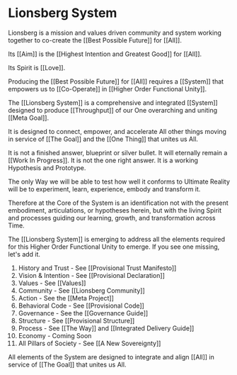 # Lionsberg System
Lionsberg is a mission and values driven community and system working together to co-create the [[Best Possible Future]] for [[All]]. 

Its [[Aim]] is the [[Highest Intention and Greatest Good]] for [[All]]. 

Its Spirit is [[Love]]. 

Producing the [[Best Possible Future]] for [[All]] requires a [[System]] that empowers us to [[Co-Operate]] in [[Higher Order Functional Unity]]. 

The [[Lionsberg System]] is a comprehensive and integrated [[System]] designed to produce [[Throughput]] of our One overarching and uniting [[Meta Goal]]. 

It is designed to connect, empower, and accelerate All other things moving in service of [[The Goal]] and the [[One Thing]] that unites us All. 

It is not a finished answer, blueprint or silver bullet. It will eternally remain a [[Work In Progress]]. It is not the one right answer. It is a working Hypothesis and Prototype. 

The only Way we will be able to test how well it conforms to Ultimate Reality will be to experiment, learn, experience, embody and transform it. 

Therefore at the Core of the System is an identification not with the present embodiment, articulations, or hypotheses herein,  but with the living Spirit and processes guiding our learning, growth, and transformation across Time. 

The [[Lionsberg System]] is emerging to address all the elements required for this Higher Order Functional Unity to emerge. If you see one missing, let's add it. 

1. History and Trust - See [[Provisional Trust Manifesto]]
2. Vision & Intention - See [[Provisional Declaration]]  
3. Values - See [[Values]]  
4. Community - See [[Lionsberg Community]]  
5. Action - See the [[Meta Project]]  
6. Behavioral Code - See [[Provisional Code]]  
7. Governance - See the [[Governance Guide]]  
8. Structure - See [[Provisional Structure]]  
9. Process - See [[The Way]] and [[Integrated Delivery Guide]]  
10. Economy - Coming Soon 
11. All Pillars of Society - See [[A New Sovereignty]]  

All elements of the System are designed to integrate and align [[All]] in service of [[The Goal]] that unites us All.   